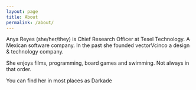 ```yaml
---
layout: page
title: About
permalink: /about/
---
```


Anya Reyes (she/her/they) is Chief Research Officer at Tesel Technology. A Mexican software company. In the past she founded vectorVcinco a design & technology company.

She enjoys films, programming, board games and swimming. Not always in that order.

You can find her in most places as Darkade
